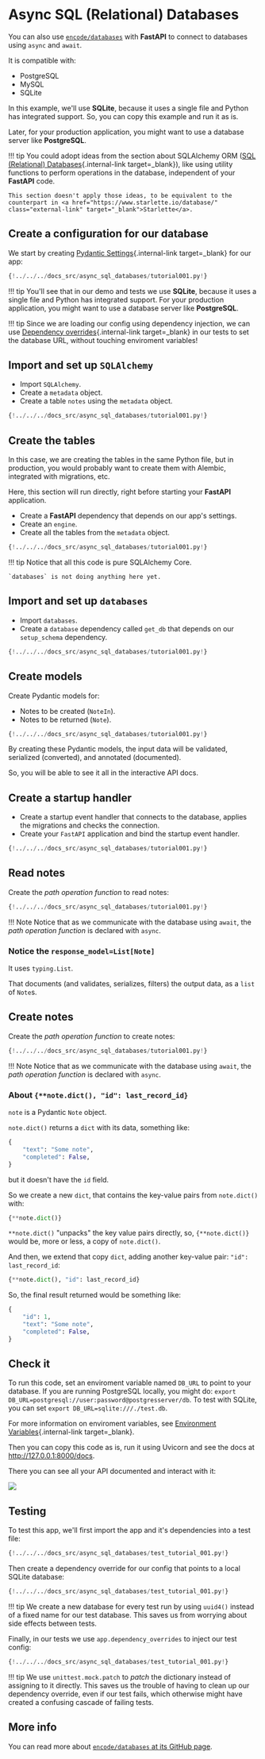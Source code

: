 # Async SQL (Relational) Databases

You can also use <a href="https://github.com/encode/databases" class="external-link" target="_blank">`encode/databases`</a> with **FastAPI** to connect to databases using `async` and `await`.

It is compatible with:

* PostgreSQL
* MySQL
* SQLite

In this example, we'll use **SQLite**, because it uses a single file and Python has integrated support. So, you can copy this example and run it as is.

Later, for your production application, you might want to use a database server like **PostgreSQL**.

!!! tip
    You could adopt ideas from the section about SQLAlchemy ORM ([SQL (Relational) Databases](../tutorial/sql-databases.md){.internal-link target=_blank}), like using utility functions to perform operations in the database, independent of your **FastAPI** code.

    This section doesn't apply those ideas, to be equivalent to the counterpart in <a href="https://www.starlette.io/database/" class="external-link" target="_blank">Starlette</a>.

## Create a configuration for our database

We start by creating [Pydantic Settings](../../advanced/settings.md#pydantic-settings){.internal-link target=_blank} for our app:

```Python hl_lines="6  9-10  13-14"
{!../../../docs_src/async_sql_databases/tutorial001.py!}
```

!!! tip
    You'll see that in our demo and tests we use **SQLite**, because it uses a single file and Python has integrated support.
    For your production application, you might want to use a database server like **PostgreSQL**.

!!! tip
    Since we are loading our config using dependency injection, we can use [Dependency overrides](testing-dependencies.md){.internal-link target=_blank} in our tests to set the database URL, without touching enviroment variables!

## Import and set up `SQLAlchemy`

* Import `SQLAlchemy`.
* Create a `metadata` object.
* Create a table `notes` using the `metadata` object.

```Python hl_lines="4  17  19-25"
{!../../../docs_src/async_sql_databases/tutorial001.py!}
```

## Create the tables

In this case, we are creating the tables in the same Python file, but in production, you would probably want to create them with Alembic, integrated with migrations, etc.

Here, this section will run directly, right before starting your **FastAPI** application.

* Create a **FastAPI** dependency that depends on our app's settings.
* Create an `engine`.
* Create all the tables from the `metadata` object.

```Python hl_lines="28 29-31 32"
{!../../../docs_src/async_sql_databases/tutorial001.py!}
```

!!! tip
    Notice that all this code is pure SQLAlchemy Core.

    `databases` is not doing anything here yet.

## Import and set up `databases`

* Import `databases`.
* Create a `database` dependency called `get_db` that depends on our `setup_schema` dependency.

```Python hl_lines="3  35-39"
{!../../../docs_src/async_sql_databases/tutorial001.py!}
```

## Create models

Create Pydantic models for:

* Notes to be created (`NoteIn`).
* Notes to be returned (`Note`).

```Python hl_lines="42-44  47-50"
{!../../../docs_src/async_sql_databases/tutorial001.py!}
```

By creating these Pydantic models, the input data will be validated, serialized (converted), and annotated (documented).

So, you will be able to see it all in the interactive API docs.

## Create a startup handler

* Create a startup event handler that connects to the database, applies the migrations and checks the connection.
* Create your `FastAPI` application and bind the startup event handler.

```Python hl_lines="53-54  57"
{!../../../docs_src/async_sql_databases/tutorial001.py!}
```

## Read notes

Create the *path operation function* to read notes:

```Python hl_lines="60-63"
{!../../../docs_src/async_sql_databases/tutorial001.py!}
```

!!! Note
    Notice that as we communicate with the database using `await`, the *path operation function* is declared with `async`.

### Notice the `response_model=List[Note]`

It uses `typing.List`.

That documents (and validates, serializes, filters) the output data, as a `list` of `Note`s.

## Create notes

Create the *path operation function* to create notes:

```Python hl_lines="66-70"
{!../../../docs_src/async_sql_databases/tutorial001.py!}
```

!!! Note
    Notice that as we communicate with the database using `await`, the *path operation function* is declared with `async`.

### About `{**note.dict(), "id": last_record_id}`

`note` is a Pydantic `Note` object.

`note.dict()` returns a `dict` with its data, something like:

```Python
{
    "text": "Some note",
    "completed": False,
}
```

but it doesn't have the `id` field.

So we create a new `dict`, that contains the key-value pairs from `note.dict()` with:

```Python
{**note.dict()}
```

`**note.dict()` "unpacks" the key value pairs directly, so, `{**note.dict()}` would be, more or less, a copy of `note.dict()`.

And then, we extend that copy `dict`, adding another key-value pair: `"id": last_record_id`:

```Python
{**note.dict(), "id": last_record_id}
```

So, the final result returned would be something like:

```Python
{
    "id": 1,
    "text": "Some note",
    "completed": False,
}
```

## Check it

To run this code, set an enviroment variable named `DB_URL` to point to your database.
If you are running PostgreSQL locally, you might do: `export DB_URL=postgresql://user:password@postgresserver/db`.
To test with SQLite, you can set `export DB_URL=sqlite:///./test.db`.

For more information on enviroment variables, see [Environment Variables](settings.md#environment-variables){.internal-link target=_blank}.

Then you can copy this code as is, run it using Uvicorn and see the docs at <a href="http://127.0.0.1:8000/docs" class="external-link" target="_blank">http://127.0.0.1:8000/docs</a>.

There you can see all your API documented and interact with it:

<img src="/img/tutorial/async-sql-databases/image01.png">

## Testing

To test this app, we'll first import the app and it's dependencies into a test file:

```Python hl_lines="6"
{!../../../docs_src/async_sql_databases/test_tutorial_001.py!}
```

Then create a dependency override for our config that points to a local SQLite database:

```Python hl_lines="2 9-10"
{!../../../docs_src/async_sql_databases/test_tutorial_001.py!}
```

!!! tip
    We create a new database for every test run by using `uuid4()` instead of a fixed name for our test database.
    This saves us from worrying about side effects between tests.

Finally, in our tests we use `app.dependency_overrides` to inject our test config:

```Python hl_lines="1 14"
{!../../../docs_src/async_sql_databases/test_tutorial_001.py!}
```

!!! tip
    We use `unittest.mock.patch` to *patch* the dictionary instead of assigning to it directly.
    This saves us the trouble of having to clean up our dependency override, even if our test fails, which otherwise might have created a confusing cascade of failing tests.

## More info

You can read more about <a href="https://github.com/encode/databases" class="external-link" target="_blank">`encode/databases` at its GitHub page</a>.
